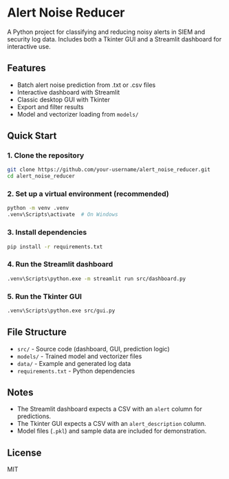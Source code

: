 # Alert Noise Reducer

A Python project for classifying and reducing noisy alerts in SIEM and security log data. Includes both a Tkinter GUI and a Streamlit dashboard for interactive use.

## Features
- Batch alert noise prediction from .txt or .csv files
- Interactive dashboard with Streamlit
- Classic desktop GUI with Tkinter
- Export and filter results
- Model and vectorizer loading from `models/`

## Quick Start

### 1. Clone the repository
```bash
git clone https://github.com/your-username/alert_noise_reducer.git
cd alert_noise_reducer
```

### 2. Set up a virtual environment (recommended)
```bash
python -m venv .venv
.venv\Scripts\activate  # On Windows
```

### 3. Install dependencies
```bash
pip install -r requirements.txt
```

### 4. Run the Streamlit dashboard
```bash
.venv\Scripts\python.exe -m streamlit run src/dashboard.py
```

### 5. Run the Tkinter GUI
```bash
.venv\Scripts\python.exe src/gui.py
```

## File Structure
- `src/` - Source code (dashboard, GUI, prediction logic)
- `models/` - Trained model and vectorizer files
- `data/` - Example and generated log data
- `requirements.txt` - Python dependencies

## Notes
- The Streamlit dashboard expects a CSV with an `alert` column for predictions.
- The Tkinter GUI expects a CSV with an `alert_description` column.
- Model files (`.pkl`) and sample data are included for demonstration.

## License
MIT
